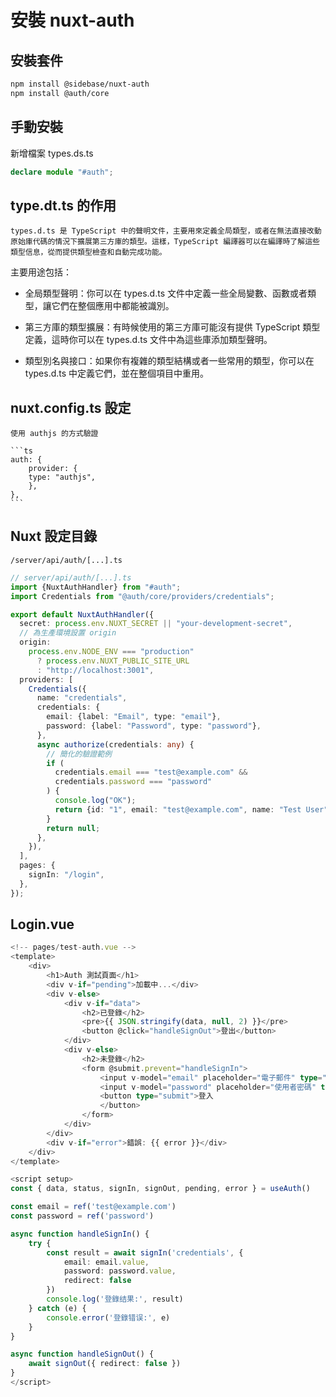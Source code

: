 # 安裝 nuxt-auth

## 安裝套件

```sh
npm install @sidebase/nuxt-auth
npm install @auth/core
```

## 手動安裝

新增檔案 types.ds.ts

```ts
declare module "#auth";
```

## type.dt.ts 的作用

    types.d.ts 是 TypeScript 中的聲明文件，主要用來定義全局類型，或者在無法直接改動原始庫代碼的情況下擴展第三方庫的類型。這樣，TypeScript 編譯器可以在編譯時了解這些類型信息，從而提供類型檢查和自動完成功能。

主要用途包括：

- 全局類型聲明：你可以在 types.d.ts 文件中定義一些全局變數、函數或者類型，讓它們在整個應用中都能被識別。

- 第三方庫的類型擴展：有時候使用的第三方庫可能沒有提供 TypeScript 類型定義，這時你可以在 types.d.ts 文件中為這些庫添加類型聲明。

- 類型別名與接口：如果你有複雜的類型結構或者一些常用的類型，你可以在 types.d.ts 中定義它們，並在整個項目中重用。

## nuxt.config.ts 設定

    使用 authjs 的方式驗證

    ```ts
    auth: {
        provider: {
        type: "authjs",
        },
    },
    ```

## Nuxt 設定目錄

    /server/api/auth/[...].ts

```ts
// server/api/auth/[...].ts
import {NuxtAuthHandler} from "#auth";
import Credentials from "@auth/core/providers/credentials";

export default NuxtAuthHandler({
  secret: process.env.NUXT_SECRET || "your-development-secret",
  // 為生產環境設置 origin
  origin:
    process.env.NODE_ENV === "production"
      ? process.env.NUXT_PUBLIC_SITE_URL
      : "http://localhost:3001",
  providers: [
    Credentials({
      name: "credentials",
      credentials: {
        email: {label: "Email", type: "email"},
        password: {label: "Password", type: "password"},
      },
      async authorize(credentials: any) {
        // 簡化的驗證範例
        if (
          credentials.email === "test@example.com" &&
          credentials.password === "password"
        ) {
          console.log("OK");
          return {id: "1", email: "test@example.com", name: "Test User"};
        }
        return null;
      },
    }),
  ],
  pages: {
    signIn: "/login",
  },
});
```

## Login.vue

```ts
<!-- pages/test-auth.vue -->
<template>
    <div>
        <h1>Auth 測試頁面</h1>
        <div v-if="pending">加載中...</div>
        <div v-else>
            <div v-if="data">
                <h2>已登錄</h2>
                <pre>{{ JSON.stringify(data, null, 2) }}</pre>
                <button @click="handleSignOut">登出</button>
            </div>
            <div v-else>
                <h2>未登錄</h2>
                <form @submit.prevent="handleSignIn">
                    <input v-model="email" placeholder="電子郵件" type="email" />
                    <input v-model="password" placeholder="使用者密碼" type="password" />
                    <button type="submit">登入
                    </button>
                </form>
            </div>
        </div>
        <div v-if="error">錯誤: {{ error }}</div>
    </div>
</template>

<script setup>
const { data, status, signIn, signOut, pending, error } = useAuth()

const email = ref('test@example.com')
const password = ref('password')

async function handleSignIn() {
    try {
        const result = await signIn('credentials', {
            email: email.value,
            password: password.value,
            redirect: false
        })
        console.log('登錄结果:', result)
    } catch (e) {
        console.error('登錄错误:', e)
    }
}

async function handleSignOut() {
    await signOut({ redirect: false })
}
</script>
```
